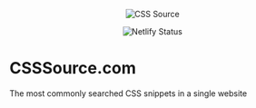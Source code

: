 <p align="center">
 <img src="https://github.com/NSDrowned/css-source/blob/master/public/assets/img/logo-css-source-lightgray.png" alt="CSS Source">
</p>

<p align="center">
 <img src="https://api.netlify.com/api/v1/badges/dfacc4c8-8c50-4d34-94bd-5b7253c022fd/deploy-status" alt="Netlify Status">
</p>

# CSSSource.com

The most commonly searched CSS snippets in a single website
